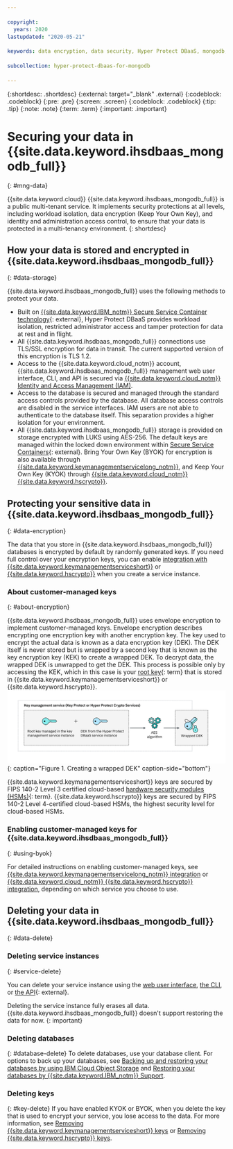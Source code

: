 ```yaml
---

copyright:
  years: 2020
lastupdated: "2020-05-21"

keywords: data encryption, data security, Hyper Protect DBaaS, mongodb, BYOK, KYOK

subcollection: hyper-protect-dbaas-for-mongodb

---
```


{:shortdesc: .shortdesc}
{:external: target="_blank" .external}
{:codeblock: .codeblock}
{:pre: .pre}
{:screen: .screen}
{:codeblock: .codeblock}
{:tip: .tip}
{:note: .note}
{:term: .term}
{:important: .important}

# Securing your data in {{site.data.keyword.ihsdbaas_mongodb_full}}
{: #mng-data}

{{site.data.keyword.cloud}} {{site.data.keyword.ihsdbaas_mongodb_full}} is a public multi-tenant service. It implements security protections at all levels, including workload isolation, data encryption (Keep Your Own Key), and identity and administration access control, to ensure that your data is protected in a multi-tenancy environment.
{: shortdesc}

## How your data is stored and encrypted in {{site.data.keyword.ihsdbaas_mongodb_full}}
{: #data-storage}

{{site.data.keyword.ihsdbaas_mongodb_full}} uses the following methods to protect your data.

- Built on [{{site.data.keyword.IBM_notm}} Secure Service Container technology](https://www.ibm.com/us-en/marketplace/secure-service-container){: external}, Hyper Protect DBaaS provides workload isolation, restricted administrator access and tamper protection for data at rest and in flight.
- All {{site.data.keyword.ihsdbaas_mongodb_full}} connections use TLS/SSL encryption for data in transit. The current supported version of this encryption is TLS 1.2.
- Access to the {{site.data.keyword.cloud_notm}} account, {{site.data.keyword.ihsdbaas_mongodb_full}} management web user interface, CLI, and API is secured via [{{site.data.keyword.cloud_notm}} Identity and Access Management (IAM)](/docs/hyper-protect-dbaas-for-mongodb?topic=hyper-protect-dbaas-for-mongodb-iam).
- Access to the database is secured and managed through the standard access controls provided by the database. All database access controls are disabled in the service interfaces. IAM users are not able to authenticate to the database itself. This separation provides a higher isolation for your environment. 
- All {{site.data.keyword.ihsdbaas_mongodb_full}} storage is provided on storage encrypted with LUKS using AES-256. The default keys are managed within the locked down environment within [Secure Service Containers](https://www.ibm.com/us-en/marketplace/secure-service-container){: external}. Bring Your Own Key (BYOK) for encryption is also available through [{{site.data.keyword.keymanagementservicelong_notm}}](/docs/hyper-protect-dbaas-for-mongodb?topic=hyper-protect-dbaas-for-mongodb-key-protect-byok), and Keep Your Own Key (KYOK) through [{{site.data.keyword.cloud_notm}} {{site.data.keyword.hscrypto}}](/docs/hyper-protect-dbaas-for-mongodb?topic=hyper-protect-dbaas-for-mongodb-hpcs-byok).

## Protecting your sensitive data in {{site.data.keyword.ihsdbaas_mongodb_full}}
{: #data-encryption}

The data that you store in {{site.data.keyword.ihsdbaas_mongodb_full}} databases is encrypted by default by randomly generated keys. If you need full control over your encryption keys, you can enable [integration with {{site.data.keyword.keymanagementserviceshort}}](/docs/hyper-protect-dbaas-for-mongodb?topic=hyper-protect-dbaas-for-mongodb-key-protect-byok) or [{{site.data.keyword.hscrypto}}](/docs/hyper-protect-dbaas-for-mongodb?topic=hyper-protect-dbaas-for-mongodb-hpcs-byok) when you create a service instance.

### About customer-managed keys
{: #about-encryption}

{{site.data.keyword.ihsdbaas_mongodb_full}} uses envelope encryption to implement customer-managed keys. Envelope encryption describes encrypting one encryption key with another encryption key. The key used to encrypt the actual data is known as a data encryption key (DEK). The DEK itself is never stored but is wrapped by a second key that is known as the key encryption key (KEK) to create a wrapped DEK. To decrypt data, the wrapped DEK is unwrapped to get the DEK. This process is possible only by accessing the KEK, which in this case is your [root key](#x6946961){: term} that is stored in {{site.data.keyword.keymanagementserviceshort}} or {{site.data.keyword.hscrypto}}.
![Creating a wrapped DEK](images/Wrapped_DEK.svg "Creating a wrapped DEK"){: caption="Figure 1. Creating a wrapped DEK" caption-side="bottom"}

{{site.data.keyword.keymanagementserviceshort}} keys are secured by FIPS 140-2 Level 3 certified cloud-based [hardware security modules (HSMs)](#x6704988){: term}. {{site.data.keyword.hscrypto}} keys are secured by FIPS 140-2 Level 4-certified cloud-based HSMs, the highest security level for cloud-based HSMs.

### Enabling customer-managed keys for {{site.data.keyword.ihsdbaas_mongodb_full}}
{: #using-byok}

For detailed instructions on enabling customer-managed keys, see [{{site.data.keyword.keymanagementservicelong_notm}} integration](/docs/hyper-protect-dbaas-for-mongodb?topic=hyper-protect-dbaas-for-mongodb-key-protect-byok) or [{{site.data.keyword.cloud_notm}} {{site.data.keyword.hscrypto}} integration](/docs/hyper-protect-dbaas-for-mongodb?topic=hyper-protect-dbaas-for-mongodb-hpcs-byok), depending on which service you choose to use.

## Deleting your data in {{site.data.keyword.ihsdbaas_mongodb_full}}
{: #data-delete}

### Deleting service instances
{: #service-delete}

You can delete your service instance using the [web user interface](/docs/hyper-protect-dbaas-for-mongodb?topic=hyper-protect-dbaas-for-mongodb-dbaas_webui_service#dbaas_webui_manage_service), [the CLI](/docs/hyper-protect-dbaas-for-mongodb?topic=hyper-protect-dbaas-for-mongodb-dbaas_cli_delete_service), or [the API](/apidocs/hyperp-dbaas/hyperp-dbaas-v1){: external}.

Deleting the service instance fully erases all data. {{site.data.keyword.ihsdbaas_mongodb_full}} doesn't support restoring the data for now.
{: important}

### Deleting databases
{: #database-delete}
To delete databases, use your database client. For options to back up your databases, see [Backing up and restoring your databases by using IBM Cloud Object Storage](/docs/hyper-protect-dbaas-for-mongodb?topic=hyper-protect-dbaas-for-mongodb-backup_mongodb_databases) and [Restoring your databases by {{site.data.keyword.IBM_notm}} Support](/docs/hyper-protect-dbaas-for-mongodb?topic=hyper-protect-dbaas-for-mongodb-restore_mongodb_databases).

### Deleting keys
{: #key-delete}
If you have enabled KYOK or BYOK, when you delete the key that is used to encrypt your service, you lose access to the data. For more information, see [Removing {{site.data.keyword.keymanagementserviceshort}} keys](/docs/hyper-protect-dbaas-for-mongodb?topic=hyper-protect-dbaas-for-mongodb-key-protect-byok#kp-remove-key) or [Removing {{site.data.keyword.hscrypto}} keys](/docs/hyper-protect-dbaas-for-mongodb?topic=hyper-protect-dbaas-for-mongodb-hpcs-byok#hpcs-remove-key).

<!--Include information about whether deleting the service fully erases all data. If deleting the service doesn't remove all personal data, include information about how users can completely delete their data.

Information about how long services keep data after instances are deleted is covered in the service description. Include the following reference for users to find their data retention period.

The servicename data retention policy describes how long your data is stored after you delete the service. The data retention policy is included in the service-name service description, which you can find in the {{site.data.keyword.cloud_notm}} Terms and Notices.

### Restoring deleted data for servicename
{: #data-restore}

If users can restore deleted data within your service, include this optional section and the task that users can complete to do so.

Important: Don't include information about restoring your resource via the reclamation controller because it's available only on a limited basis.-->